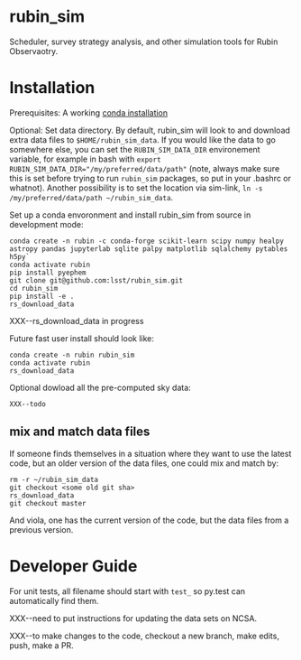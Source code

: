 # rubin_sim
Scheduler, survey strategy analysis, and other simulation tools for Rubin Observaotry.



# Installation

Prerequisites:  A working [conda installation ](https://www.anaconda.com/products/individual)

Optional: Set data directory. By default, rubin_sim will look to and download extra data files to `$HOME/rubin_sim_data`. If you would like the data to go somewhere else, you can set the `RUBIN_SIM_DATA_DIR` environement variable, for example in bash with `export RUBIN_SIM_DATA_DIR="/my/preferred/data/path"` (note, always make sure this is set before trying to run `rubin_sim` packages, so put in your .bashrc or whatnot). Another possibility is to set the location via sim-link, `ln -s /my/preferred/data/path ~/rubin_sim_data`. 


Set up a conda envoronment and install rubin_sim from source in development mode:
```
conda create -n rubin -c conda-forge scikit-learn scipy numpy healpy astropy pandas jupyterlab sqlite palpy matplotlib sqlalchemy pytables h5py`
conda activate rubin
pip install pyephem
git clone git@github.com:lsst/rubin_sim.git
cd rubin_sim
pip install -e .
rs_download_data
```
XXX--rs_download_data in progress

Future fast user install should look like:
```
conda create -n rubin rubin_sim
conda activate rubin
rs_download_data 
```

Optional dowload all the pre-computed sky data:
```
XXX--todo
```

## mix and match data files

If someone finds themselves in a situation where they want to use the latest code, but an older version of the data files, one could mix and match by:
```
rm -r ~/rubin_sim_data
git checkout <some old git sha>
rs_download_data
git checkout master
```
And viola, one has the current version of the code, but the data files from a previous version.



# Developer Guide

For unit tests, all filename should start with `test_` so py.test can automatically find them.

XXX--need to put instructions for updating the data sets on NCSA. 

XXX--to make changes to the code, checkout a new branch, make edits, push, make a PR.